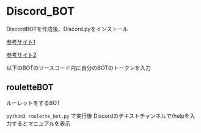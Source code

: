 # Discord_BOT
DiscordBOTを作成後、Discord.pyをインストール

[参考サイト1](https://qiita.com/1ntegrale9/items/9d570ef8175cf178468f "リンクのタイトル")

[参考サイト2](https://discordpy.readthedocs.io/ja/latest/discord.html "リンクのタイトル")

以下のBOTのソースコード内に自分のBOTのトークンを入力

## rouletteBOT
ルーレットをするBOT

`python3 roulette_bot.py`
で実行後
Discordのテキストチャンネルで/helpを入力するとマニュアルを表示

